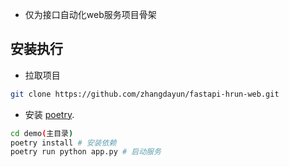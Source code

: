 * 仅为接口自动化web服务项目骨架

## 安装执行

* 拉取项目

```bash
git clone https://github.com/zhangdayun/fastapi-hrun-web.git
```

* 安装 [poetry](https://python-poetry.org/docs/#installation).

```bash
cd demo(主目录)
poetry install # 安装依赖
poetry run python app.py # 启动服务
```
